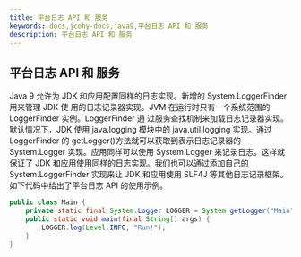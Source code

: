 ```yaml
---
title: 平台日志 API 和 服务
keywords: docs,jcohy-docs,java9,平台日志 API 和 服务
description: 平台日志 API 和 服务
---
```


## 平台日志 API 和 服务
Java 9 允许为 JDK 和应用配置同样的日志实现。新增的 System.LoggerFinder 用来管理 JDK 使 用的日志记录器实现。JVM 在运行时只有一个系统范围的 LoggerFinder 实例。LoggerFinder 通 过服务查找机制来加载日志记录器实现。默认情况下，JDK 使用 java.logging 模块中的 java.util.logging 实现。通过 LoggerFinder 的 getLogger()方法就可以获取到表示日志记录器的 System.Logger 实现。应用同样可以使用 System.Logger 来记录日志。这样就保证了 JDK 和应用使用同样的日志实现。我们也可以通过添加自己的 System.LoggerFinder 实现来让 JDK 和应用使用 SLF4J 等其他日志记录框架。 如下代码中给出了平台日志 API 的使用示例。
```java
public class Main { 
    private static final System.Logger LOGGER = System.getLogger("Main"); 
    public static void main(final String[] args) { 
        LOGGER.log(Level.INFO, "Run!");
    } 
}
```
